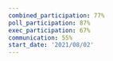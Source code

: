 ```yaml
---
combined_participation: 77%
poll_participation: 87%
exec_participation: 67%
communication: 55%
start_date: '2021/08/02'
---
```

